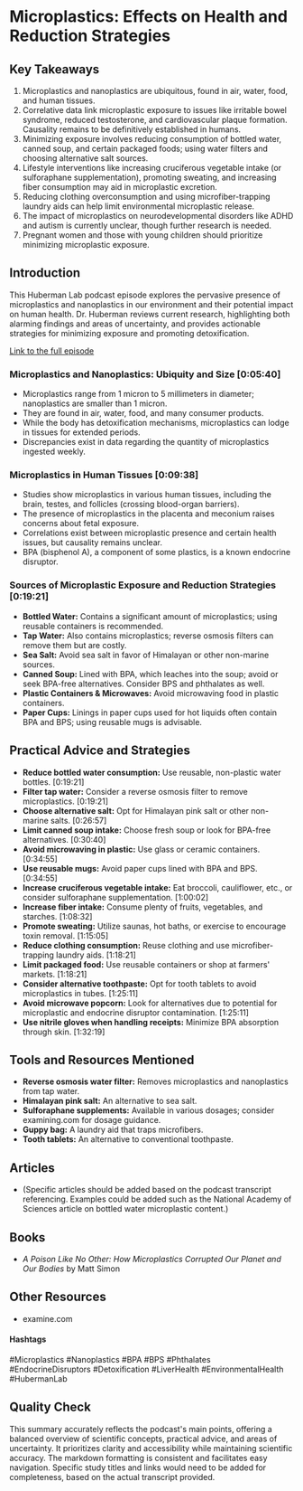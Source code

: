 # Microplastics: Effects on Health and Reduction Strategies

## Key Takeaways
1. Microplastics and nanoplastics are ubiquitous, found in air, water, food, and human tissues.
2.  Correlative data link microplastic exposure to issues like irritable bowel syndrome, reduced testosterone, and cardiovascular plaque formation.  Causality remains to be definitively established in humans.
3.  Minimizing exposure involves reducing consumption of bottled water, canned soup, and certain packaged foods; using water filters and choosing alternative salt sources.
4.  Lifestyle interventions like increasing cruciferous vegetable intake (or sulforaphane supplementation), promoting sweating, and increasing fiber consumption may aid in microplastic excretion.
5.  Reducing clothing overconsumption and using microfiber-trapping laundry aids can help limit environmental microplastic release.
6. The impact of microplastics on neurodevelopmental disorders like ADHD and autism is currently unclear, though further research is needed.
7. Pregnant women and those with young children should prioritize minimizing microplastic exposure.


## Introduction
This Huberman Lab podcast episode explores the pervasive presence of microplastics and nanoplastics in our environment and their potential impact on human health.  Dr. Huberman reviews current research, highlighting both alarming findings and areas of uncertainty, and provides actionable strategies for minimizing exposure and promoting detoxification.

[Link to the full episode](https://www.youtube.com/watch?v=vfRtLI6cJrk)

### Microplastics and Nanoplastics: Ubiquity and Size [0:05:40]
- Microplastics range from 1 micron to 5 millimeters in diameter; nanoplastics are smaller than 1 micron.
- They are found in air, water, food, and many consumer products.
-  While the body has detoxification mechanisms, microplastics can lodge in tissues for extended periods.
- Discrepancies exist in data regarding the quantity of microplastics ingested weekly.

### Microplastics in Human Tissues [0:09:38]
- Studies show microplastics in various human tissues, including the brain, testes, and follicles (crossing blood-organ barriers).
-  The presence of microplastics in the placenta and meconium raises concerns about fetal exposure.
-  Correlations exist between microplastic presence and certain health issues, but causality remains unclear.
-  BPA (bisphenol A), a component of some plastics, is a known endocrine disruptor.

### Sources of Microplastic Exposure and Reduction Strategies [0:19:21]
- **Bottled Water:** Contains a significant amount of microplastics; using reusable containers is recommended.
- **Tap Water:**  Also contains microplastics; reverse osmosis filters can remove them but are costly.
- **Sea Salt:**  Avoid sea salt in favor of Himalayan or other non-marine sources.
- **Canned Soup:**  Lined with BPA, which leaches into the soup; avoid or seek BPA-free alternatives.  Consider BPS and phthalates as well.
- **Plastic Containers & Microwaves:** Avoid microwaving food in plastic containers.
- **Paper Cups:** Linings in paper cups used for hot liquids often contain BPA and BPS; using reusable mugs is advisable.


## Practical Advice and Strategies

- **Reduce bottled water consumption:** Use reusable, non-plastic water bottles. [0:19:21]
- **Filter tap water:** Consider a reverse osmosis filter to remove microplastics. [0:19:21]
- **Choose alternative salt:** Opt for Himalayan pink salt or other non-marine salts. [0:26:57]
- **Limit canned soup intake:** Choose fresh soup or look for BPA-free alternatives. [0:30:40]
- **Avoid microwaving in plastic:** Use glass or ceramic containers. [0:34:55]
- **Use reusable mugs:** Avoid paper cups lined with BPA and BPS. [0:34:55]
- **Increase cruciferous vegetable intake:**  Eat broccoli, cauliflower, etc., or consider sulforaphane supplementation. [1:00:02]
- **Increase fiber intake:** Consume plenty of fruits, vegetables, and starches. [1:08:32]
- **Promote sweating:** Utilize saunas, hot baths, or exercise to encourage toxin removal. [1:15:05]
- **Reduce clothing consumption:**  Reuse clothing and use microfiber-trapping laundry aids. [1:18:21]
- **Limit packaged food:** Use reusable containers or shop at farmers' markets. [1:18:21]
- **Consider alternative toothpaste:** Opt for tooth tablets to avoid microplastics in tubes. [1:25:11]
- **Avoid microwave popcorn:**  Look for alternatives due to potential for microplastic and endocrine disruptor contamination. [1:25:11]
- **Use nitrile gloves when handling receipts:** Minimize BPA absorption through skin. [1:32:19]


## Tools and Resources Mentioned

- **Reverse osmosis water filter:** Removes microplastics and nanoplastics from tap water.
- **Himalayan pink salt:**  An alternative to sea salt.
- **Sulforaphane supplements:** Available in various dosages; consider examining.com for dosage guidance.
- **Guppy bag:** A laundry aid that traps microfibers.
- **Tooth tablets:**  An alternative to conventional toothpaste.


## Articles
-  (Specific articles should be added based on the podcast transcript referencing. Examples could be added such as the National Academy of Sciences article on bottled water microplastic content.)

## Books
- *A Poison Like No Other: How Microplastics Corrupted Our Planet and Our Bodies* by Matt Simon

## Other Resources
- examine.com


#### Hashtags
#Microplastics #Nanoplastics #BPA #BPS #Phthalates #EndocrineDisruptors #Detoxification #LiverHealth #EnvironmentalHealth #HubermanLab


## Quality Check
This summary accurately reflects the podcast's main points, offering a balanced overview of scientific concepts, practical advice, and areas of uncertainty.  It prioritizes clarity and accessibility while maintaining scientific accuracy.  The markdown formatting is consistent and facilitates easy navigation.  Specific study titles and links would need to be added for completeness, based on the actual transcript provided.
